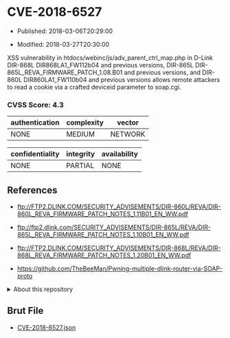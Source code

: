 # CVE-2018-6527

- Published: 2018-03-06T20:29:00

- Modified: 2018-03-27T20:30:00

XSS vulnerability in htdocs/webinc/js/adv_parent_ctrl_map.php in D-Link DIR-868L DIR868LA1_FW112b04 and previous versions, DIR-865L DIR-865L_REVA_FIRMWARE_PATCH_1.08.B01 and previous versions, and DIR-860L DIR860LA1_FW110b04 and previous versions allows remote attackers to read a cookie via a crafted deviceid parameter to soap.cgi.

### CVSS Score: **4.3**

| authentication | complexity | vector |
| --- | --- | --- |
| NONE | MEDIUM | NETWORK |

| confidentiality | integrity | availability |
| --- | --- | --- |
| NONE | PARTIAL | NONE |

## References

* ftp://FTP2.DLINK.COM/SECURITY_ADVISEMENTS/DIR-860L/REVA/DIR-860L_REVA_FIRMWARE_PATCH_NOTES_1.11B01_EN_WW.pdf

* ftp://ftp2.dlink.com/SECURITY_ADVISEMENTS/DIR-865L/REVA/DIR-865L_REVA_FIRMWARE_PATCH_NOTES_1.10B01_EN_WW.pdf

* ftp://FTP2.DLINK.COM/SECURITY_ADVISEMENTS/DIR-868L/REVA/DIR-868L_REVA_FIRMWARE_PATCH_NOTES_1.20B01_EN_WW.pdf

* https://github.com/TheBeeMan/Pwning-multiple-dlink-router-via-SOAP-proto

<details>
<summary>About this repository</summary> 

  This repository is part of the project [Live Hack CVE](https://github.com/Live-Hack-CVE). Main website can be found [www.live-hack.org](https://www.live-hack.org) 
  
  Made by [Sn0wAlice](https://github.com/Sn0wAlice) for the people that care about security and need to have a feed of the latest CVEs. Hope you enjoy it, don't forget to star the repo and follow me on [Twitter](https://twitter.com/Sn0wAlice) and [Github](https://github.com/Sn0wAlice). And that is my [personnal website](https://www.alice-snow.me/)

  - [Home Page](https://github.com/Live-Hack-CVE)
  - [Framework](https://github.com/Live-Hack-CVE/cve-framework)
  - [CVE database](https://github.com/Live-Hack-CVE/full_database)
  - [Changelog](https://github.com/Live-Hack-CVE/Changelog)
</details>

## Brut File

* [CVE-2018-6527.json](https://raw.githubusercontent.com/Live-Hack-CVE/full_database/main/cves/2018/CVE-2018-6527.json)

